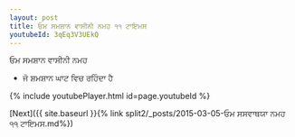 ```yaml
---
layout: post
title: ਓਮ ਸਮਸ਼ਾਨ ਵਾਸੀਨੀ ਨਮਹ ੧੧ ਟਾਇਮਸ
youtubeId: 3qEq3V3UEkQ
---
```

 
 
 ਓਮ ਸਮਸ਼ਾਨ ਵਾਸੀਨੀ ਨਮਹ  
 
 -  ਜੋ ਸ਼ਮਸ਼ਾਨ ਘਾਟ ਵਿਚ ਰਹਿੰਦਾ ਹੈ 
 
  
 
  
 
 
 
 
 
 


{% include youtubePlayer.html id=page.youtubeId %}
 
[Next]({{ site.baseurl }}{% link  split2/_posts/2015-03-05-ਓਮ ਸਸਵਾਥਯਾ ਨਮਹ ੧੧ ਟਾਇਮਸ.md%})
 
